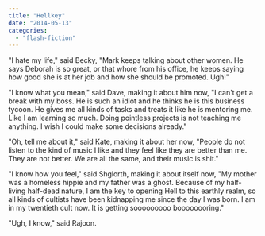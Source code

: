 ```yaml
---
title: "Hellkey"
date: "2014-05-13"
categories: 
  - "flash-fiction"
---
```


"I hate my life," said Becky, "Mark keeps talking about other women. He says Deborah is so great, or that whore from his office, he keeps saying how good she is at her job and how she should be promoted. Ugh!"

"I know what you mean," said Dave, making it about him now, "I can't get a break with my boss. He is such an idiot and he thinks he is this business tycoon. He gives me all kinds of tasks and treats it like he is mentoring me. Like I am learning so much. Doing pointless projects is not teaching me anything. I wish I could make some decisions already."

"Oh, tell me about it," said Kate, making it about her now, "People do not listen to the kind of music I like and they feel like they are better than me. They are not better. We are all the same, and their music is shit."

"I know how you feel," said Shglorth, making it about itself now, "My mother was a homeless hippie and my father was a ghost. Because of my half-living half-dead nature, I am the key to opening Hell to this earthly realm, so all kinds of cultists have been kidnapping me since the day I was born. I am in my twentieth cult now. It is getting sooooooooo boooooooring."

"Ugh, I know," said Rajoon.
